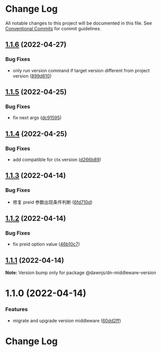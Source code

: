 # Change Log

All notable changes to this project will be documented in this file.
See [Conventional Commits](https://conventionalcommits.org) for commit guidelines.

## [1.1.6](https://github.com/alibaba/dawn/compare/@dawnjs/dn-middleware-version@1.1.5...@dawnjs/dn-middleware-version@1.1.6) (2022-04-27)

### Bug Fixes

- only run version command if target version different from project version ([899d610](https://github.com/alibaba/dawn/commit/899d610411f30869415710bad2f16b9819c9c335))

## [1.1.5](https://github.com/alibaba/dawn/compare/@dawnjs/dn-middleware-version@1.1.4...@dawnjs/dn-middleware-version@1.1.5) (2022-04-25)

### Bug Fixes

- fix next args ([dc91595](https://github.com/alibaba/dawn/commit/dc91595c237148133a4c497ac9fc8138ebc1cc2e))

## [1.1.4](https://github.com/alibaba/dawn/compare/@dawnjs/dn-middleware-version@1.1.3...@dawnjs/dn-middleware-version@1.1.4) (2022-04-25)

### Bug Fixes

- add compatible for ctx.version ([d266b89](https://github.com/alibaba/dawn/commit/d266b897cdb0d37d9285ca723f81e9749df9c7b0))

## [1.1.3](https://github.com/alibaba/dawn/compare/@dawnjs/dn-middleware-version@1.1.2...@dawnjs/dn-middleware-version@1.1.3) (2022-04-14)

### Bug Fixes

- 修复 preid 参数出现条件判断 ([6fd710d](https://github.com/alibaba/dawn/commit/6fd710dcb561a541834413e9b7286112aebc9a45))

## [1.1.2](https://github.com/alibaba/dawn/compare/@dawnjs/dn-middleware-version@1.1.1...@dawnjs/dn-middleware-version@1.1.2) (2022-04-14)

### Bug Fixes

- fix preid option value ([46b10c7](https://github.com/alibaba/dawn/commit/46b10c7d72c5bc25e844a30af6ee00c0991c3a60))

## [1.1.1](https://github.com/alibaba/dawn/compare/@dawnjs/dn-middleware-version@1.1.0...@dawnjs/dn-middleware-version@1.1.1) (2022-04-14)

**Note:** Version bump only for package @dawnjs/dn-middleware-version

# 1.1.0 (2022-04-14)

### Features

- migrate and upgrade version middleware ([60dd2ff](https://github.com/alibaba/dawn/commit/60dd2ff8ab564b1eaa9043d71665c5b458add04f))

# Change Log
